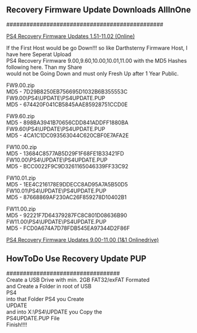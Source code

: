 ## Recovery Firmware Update Downloads AllInOne
###############################################<br>

<a href=https://darksoftware.xyz/PS4/FWlist>PS4 Recovery Firmware Updates 1.51-11.02 (Online)</a><br>

If the First Host would be go Down!!! so like Darthsterny Firmware Host, I have here Seperat Upload<br>
PS4 Recovery Firmware 9.00,9.60,10.00,10.01,11.00 with the MD5 Hashes following here. Than my Share<br>
would not be Going Down and must only Fresh Up after 1 Year Public.<br>

FW9.00.zip<br>
MD5 - 7D29B8250EB756695D1032B6B355553C<br>
FW9.00\PS4\UPDATE\PS4UPDATE.PUP<br>
MD5 - 674420F041CB5845AAE85928751CCD0E<br>

FW9.60.zip<br>
MD5 - 898BA3941B70656CDD841ADDFF1880BA<br>
FW9.60\PS4\UPDATE\PS4UPDATE.PUP<br>
MD5 - 4CA1C1DC093563044C620CBF0E7AFA2E<br>

FW10.00.zip<br>
MD5 - 13684C8577AB5D29F1F68FE1B33421FD<br>
FW10.00\PS4\UPDATE\PS4UPDATE.PUP<br>
MD5 - BCC0022F9C9D3261165046339FF33C92<br>

FW10.01.zip<br>
MD5 - 1EE4C216178E9DDECC8AD95A7A5B50D5<br>
FW10.01\PS4\UPDATE\PS4UPDATE.PUP<br>
MD5 - 87668869AF230AC26F859278D10402B1<br>

FW11.00.zip<br>
MD5 - 92221F7D64379287FC8C801D08636B90<br>
FW11.00\PS4\UPDATE\PS4UPDATE.PUP<br>
MD5 - FCD0A674A7D78FDB545EA97344D2F86F<br>

<a href=https://c.1und1.de/@1157988897574099954/zv2mSvNlQxqJPlx0IhUy6g>PS4 Recovery Firmware Updates 9.00-11.00 (1&1 Onlinedrive)</a><br>



## HowToDo Use Recovery Update PUP
##################################<br>
Create a USB Drive with min. 2GB FAT32/exFAT Formated<br>
and Create a Folder in root of USB<br>
PS4<br>
into that Folder PS4 you Create<br>
UPDATE<br>
and into X:\PS4\UPDATE you Copy the<br>
PS4UPDATE.PUP File<br>
Finish!!!!<br>

